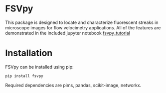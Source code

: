 # FSVpy

This package is designed to locate and characterize fluorescent streaks in 
microscope images for flow velocimetry applications.  All of the features are 
demonstrated in the included jupyter notebook [fsvpy_tutorial](https://github.com/mmdriscoll/FSVPy/blob/main/fsvpy_tutorial.ipynb) 


# Installation

FSVpy can be installed using pip:
```
pip install fsvpy
```
Required dependencies are pims, pandas, scikit-image, networkx.
